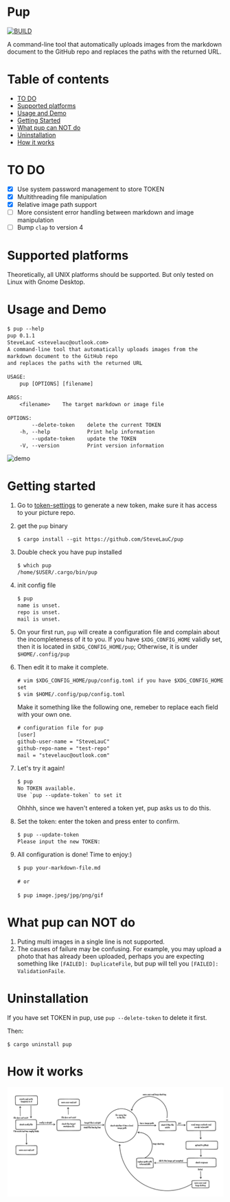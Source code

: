 # Pup 
[![BUILD](https://github.com/stevelauc/pup/workflows/Rust/badge.svg)](https://github.com/stevelauc/pup/actions/workflows/build.yml)

A command-line tool that automatically uploads images from the markdown document to
the GitHub repo and replaces the paths with the returned URL.

# Table of contents

  * [TO DO](https://github.com/SteveLauC/pup#to-do)
  * [Supported platforms](https://github.com/SteveLauC/pup#supported-platforms)
  * [Usage and Demo](https://github.com/SteveLauC/pup#demo-video)
  * [Getting Started](https://github.com/SteveLauC/pup#getting-started)
  * [What pup can NOT do](https://github.com/SteveLauC/pup#what-pup-can-not-do)
  * [Uninstallation](https://github.com/SteveLauC/pup#uninstallation)
  * [How it works](https://github.com/SteveLauC/pup#how-it-works)

# TO DO

- [x] Use system password management to store TOKEN
- [x] Multithreading file manipulation
- [x] Relative image path support
- [ ] More consistent error handling between markdown and image manipulation
- [ ] Bump `clap` to version 4

# Supported platforms

Theoretically, all UNIX platforms should be supported. But only tested on Linux 
with Gnome Desktop.

# Usage and Demo 

```shell
$ pup --help
pup 0.1.1
SteveLauC <stevelauc@outlook.com>
A command-line tool that automatically uploads images from the markdown document to the GitHub repo
and replaces the paths with the returned URL

USAGE:
    pup [OPTIONS] [filename]

ARGS:
    <filename>    The target markdown or image file

OPTIONS:
        --delete-token    delete the current TOKEN
    -h, --help            Print help information
        --update-token    update the TOKEN
    -V, --version         Print version information
```

![demo](https://user-images.githubusercontent.com/96880612/163975456-fdebdee0-f68f-4227-8f11-b1c72cb4eaa3.gif)

# Getting started

1. Go to [token-settings](https://github.com/settings/tokens) to generate a new
   token, make sure it has access to your picture repo.

2. get the `pup` binary

   ```shell
   $ cargo install --git https://github.com/SteveLauC/pup
   ```

3. Double check you have pup installed

   ```shell
   $ which pup
   /home/$USER/.cargo/bin/pup
   ```
4. init config file

   ```shell
   $ pup
   name is unset.
   repo is unset.
   mail is unset.
   ```

5. On your first run, `pup` will create a configuration file and complain about 
   the incompleteness of it to you. If you have `$XDG_CONFIG_HOME` validly set, 
   then it is located in `$XDG_CONFIG_HOME/pup`; Otherwise, it is under 
   `$HOME/.config/pup`

6. Then edit it to make it complete.

   ```shell
   # vim $XDG_CONFIG_HOME/pup/config.toml if you have $XDG_CONFIG_HOME set
   $ vim $HOME/.config/pup/config.toml
   ```
   Make it something like the following one, remeber to replace each field with your own one.

   ```
   # configuration file for pup
   [user]
   github-user-name = "SteveLauC"
   github-repo-name = "test-repo"
   mail = "stevelauc@outlook.com"
   ```
7. Let's try it again!

   ```shell
   $ pup
   No TOKEN available.
   Use `pup --update-token` to set it
   ```
   Ohhhh, since we haven't entered a token yet, pup asks us to do this.

8. Set the token: enter the token and press enter to confirm.

   ```shell
   $ pup --update-token
   Please input the new TOKEN:  
   ```
8. All configuration is done! Time to enjoy:)

   ```shell
   $ pup your-markdown-file.md

   # or 

   $ pup image.jpeg/jpg/png/gif
   ```
   
# What pup can NOT do

1. Puting multi images in a single line is not supported.
2. The causes of failure may be confusing. For example, you may upload a photo 
   that has already been uploaded, perhaps you are expecting something like 
   `[FAILED]: DuplicateFile`, but pup will tell you `[FAILED]: ValidationFaile`.
   

# Uninstallation

  If you have set TOKEN in pup, use `pup --delete-token` to delete it first.

  Then:
 
  ```shell
  $ cargo uninstall pup
  ```

# How it works
![workflow](https://github.com/SteveLauC/pic/blob/main/Page%201.jpeg)
